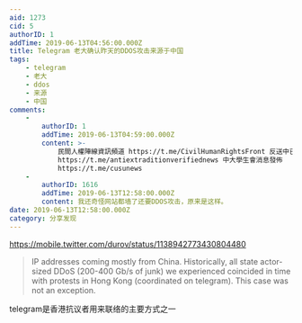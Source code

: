 ```yaml
---
aid: 1273
cid: 5
authorID: 1
addTime: 2019-06-13T04:56:00.000Z
title: Telegram 老大确认昨天的DDOS攻击来源于中国
tags:
    - telegram
    - 老大
    - ddos
    - 来源
    - 中国
comments:
    -
        authorID: 1
        addTime: 2019-06-13T04:59:00.000Z
        content: >-
            民間人權陣線資訊頻道 https://t.me/CivilHumanRightsFront 反送中已核實資訊頻道
            https://t.me/antiextraditionverifiednews 中大學生會消息發佈
            https://t.me/cusunews
    -
        authorID: 1616
        addTime: 2019-06-13T12:58:00.000Z
        content: 我还奇怪网站都墙了还要DDOS攻击，原来是这样。
date: 2019-06-13T12:58:00.000Z
category: 分享发现
---
```


https://mobile.twitter.com/durov/status/1138942773430804480

> IP addresses coming mostly from China. Historically, all state actor-sized DDoS (200-400 Gb/s of junk) we experienced coincided in time with protests in Hong Kong (coordinated on telegram). This case was not an exception.

telegram是香港抗议者用来联络的主要方式之一
